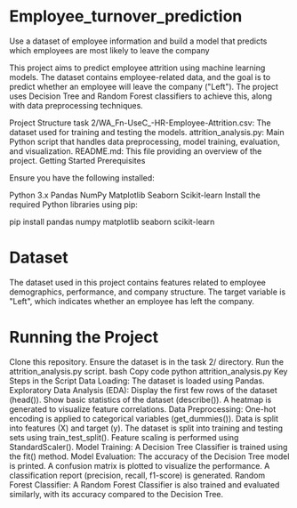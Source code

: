 # Employee_turnover_prediction
Use a dataset of employee information and build a model that predicts which employees are most likely to leave the company


This project aims to predict employee attrition using machine learning models. The dataset contains employee-related data, and the goal is to predict whether an employee will leave the company ("Left"). The project uses Decision Tree and Random Forest classifiers to achieve this, along with data preprocessing techniques.

Project Structure
task 2/WA_Fn-UseC_-HR-Employee-Attrition.csv: The dataset used for training and testing the models.
attrition_analysis.py: Main Python script that handles data preprocessing, model training, evaluation, and visualization.
README.md: This file providing an overview of the project.
Getting Started
Prerequisites<br />

Ensure you have the following installed:<br />

Python 3.x
Pandas
NumPy
Matplotlib
Seaborn
Scikit-learn
Install the required Python libraries using pip:

pip install pandas numpy matplotlib seaborn scikit-learn

# Dataset
The dataset used in this project contains features related to employee demographics, performance, and company structure. The target variable is "Left", which indicates whether an employee has left the company.

# Running the Project

Clone this repository.
Ensure the dataset is in the task 2/ directory.
Run the attrition_analysis.py script.
bash
Copy code
python attrition_analysis.py
Key Steps in the Script
Data Loading: The dataset is loaded using Pandas.
Exploratory Data Analysis (EDA):
Display the first few rows of the dataset (head()).
Show basic statistics of the dataset (describe()).
A heatmap is generated to visualize feature correlations.
Data Preprocessing:
One-hot encoding is applied to categorical variables (get_dummies()).
Data is split into features (X) and target (y).
The dataset is split into training and testing sets using train_test_split().
Feature scaling is performed using StandardScaler().
Model Training:
A Decision Tree Classifier is trained using the fit() method.
Model Evaluation:
The accuracy of the Decision Tree model is printed.
A confusion matrix is plotted to visualize the performance.
A classification report (precision, recall, f1-score) is generated.
Random Forest Classifier:
A Random Forest Classifier is also trained and evaluated similarly, with its accuracy compared to the Decision Tree.


